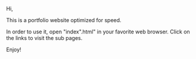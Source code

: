 Hi,

This is a portfolio website optimized for speed.

In order to use it, open "index".html" in your favorite web browser. Click on the links to visit the sub pages.

Enjoy!
